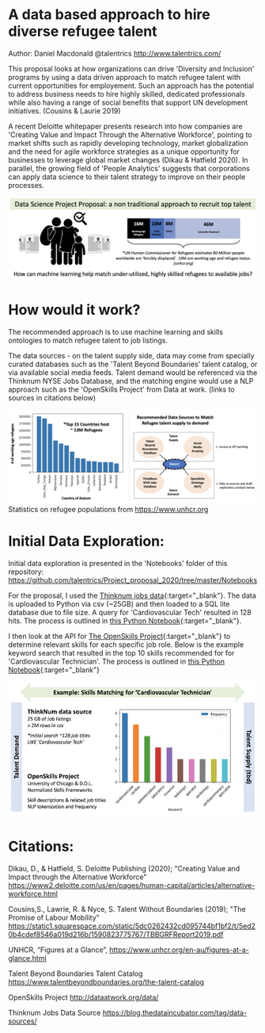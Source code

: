 # A data based approach to hire diverse refugee talent  
Author: Daniel Macdonald @talentrics http://www.talentrics.com/

This proposal looks at how organizations can drive 'Diversity and Inclusion' programs by using a data driven approach to match refugee talent with current opportunities for employement.  Such an approach has the potential to address business needs to hire highly skilled, dedicated professionals while also having a range of social benefits that support UN development initiatives. (Cousins & Laurie 2019)

A recent Deloitte whitepaper presents research into how companies are 'Creating Value and Impact Through the Alternative Workforce', pointing to market shifts such as rapidly developing technology, market globalization and the need for agile workforce strategies as a unique opportunity for businesses to leverage global market changes (Dikau & Hatfield 2020).  In parallel, the growing field of 'People Analytics' suggests that corporations can apply data science to their talent strategy to improve on their people processes.

![](images/Project_overview.png)

# How would it work?

The recommended approach is to use machine learning and skills ontologies to match refugee talent to job listings.

The data sources - on the talent supply side, data may come from specially curated databases such as the 'Talent Beyond Boundaries' talent catalog, or via available social media feeds.  Talent demand would be referenced via the Thinknum NYSE Jobs Database, and the matching engine would use a NLP approach such as the 'OpenSkills Project' from Data at work. (links to sources in citations below)

![](images/Method_scope.png)
Statistics on refugee populations from https://www.unhcr.org


# Initial Data Exploration:

Initial data exploration is presented in the 'Notebooks' folder of this repository: 
https://github.com/talentrics/Project_proposal_2020/tree/master/Notebooks

For the proposal, I used the [Thinknum jobs data](https://blog.thedataincubator.com/tag/data-sources/){:target="_blank"}.  The data is uploaded to Python via csv (~25GB) and then loaded to a SQL lite database due to file size.  A query for 'Cardiovascular Tech' resulted in 128 hits.  The process is outlined in [this Python Notebook](https://github.com/talentrics/Project_proposal_2020/blob/master/Notebooks/datalab_jobs.ipynb){:target="_blank"}.  

I then look at the API for [The OpenSkills Project](http://dataatwork.org/data/){:target="_blank"} to determine relevant skills for each specific job role. Below is the example keyword search that resulted in the top 10 skills recommended for for 'Cardiovascular Technician'.  The process is outlined in [this Python Notebook](https://github.com/talentrics/Project_proposal_2020/blob/master/Notebooks/Open_Skills_Jobs_API.ipynb){:target="_blank"}

![](images/proposed_approach.png)


# Citations: 

Dikau, D., & Hatfield, S. Deloitte Publishing (2020); "Creating Value and Impact through the Alternative Workforce"
https://www2.deloitte.com/us/en/pages/human-capital/articles/alternative-workforce.html

Cousins,S., Lawrie, R. & Nyce, S. Talent Without Boundaries (2019); "The Promise of Labour Mobility"
https://static1.squarespace.com/static/5dc0262432cd095744bf1bf2/t/5ed20b4cdef8546a019d216b/1590823775767/TBBGRFReport2019.pdf

UNHCR, “Figures at a Glance”, https://www.unhcr.org/en-au/figures-at-a-glance.html

Talent Beyond Boundaries Talent Catalog
https://www.talentbeyondboundaries.org/the-talent-catalog

OpenSkills Project
http://dataatwork.org/data/

Thinknum Jobs Data Source
https://blog.thedataincubator.com/tag/data-sources/
